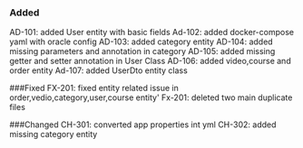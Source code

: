 ### Added
AD-101: added User entity with basic fields
Ad-102: added docker-compose yaml with oracle config
AD-103: added category entity
AD-104: added missing parameters and annotation in category
AD-105: added missing getter and setter annotation in User Class
AD-106: added  video,course and  order entity
Ad-107: added UserDto entity class




###Fixed
FX-201: fixed  entity related issue  in order,vedio,category,user,course entity'
Fx-201:  deleted two main duplicate files






###Changed
CH-301: converted app properties int yml
CH-302:  added missing category entity 